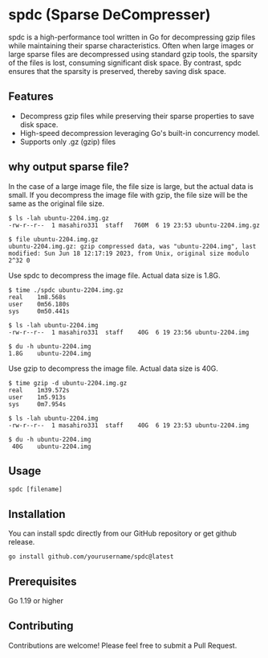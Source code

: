 
# spdc (Sparse DeCompresser)

spdc is a high-performance tool written in Go for decompressing gzip files while maintaining their sparse characteristics.
Often when large images or large sparse files are decompressed using standard gzip tools,
the sparsity of the files is lost, consuming significant disk space. By contrast,
spdc ensures that the sparsity is preserved, thereby saving disk space.

## Features
* Decompress gzip files while preserving their sparse properties to save disk space.
* High-speed decompression leveraging Go's built-in concurrency model.
* Supports only .gz (gzip) files

## why output sparse file?

In the case of a large image file, the file size is large, but the actual data is small.
If you decompress the image file with gzip, the file size will be the same as the original file size.

```
$ ls -lah ubuntu-2204.img.gz
-rw-r--r--  1 masahiro331  staff   760M  6 19 23:53 ubuntu-2204.img.gz

$ file ubuntu-2204.img.gz
ubuntu-2204.img.gz: gzip compressed data, was "ubuntu-2204.img", last modified: Sun Jun 18 12:17:19 2023, from Unix, original size modulo 2^32 0
```

Use spdc to decompress the image file.
Actual data size is 1.8G.

```
$ time ./spdc ubuntu-2204.img.gz
real    1m8.568s
user    0m56.180s
sys     0m50.441s

$ ls -lah ubuntu-2204.img
-rw-r--r--  1 masahiro331  staff    40G  6 19 23:56 ubuntu-2204.img

$ du -h ubuntu-2204.img
1.8G    ubuntu-2204.img
```

Use gzip to decompress the image file.
Actual data size is 40G.

```
$ time gzip -d ubuntu-2204.img.gz
real    1m39.572s
user    1m5.913s
sys     0m7.954s

$ ls -lah ubuntu-2204.img
-rw-r--r--  1 masahiro331  staff    40G  6 19 23:53 ubuntu-2204.img

$ du -h ubuntu-2204.img
 40G    ubuntu-2204.img
```

## Usage

```
spdc [filename]
```

## Installation

You can install spdc directly from our GitHub repository
or get github release.

```
go install github.com/yourusername/spdc@latest
```


## Prerequisites
Go 1.19 or higher

## Contributing
Contributions are welcome! Please feel free to submit a Pull Request.
